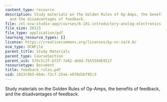 ```yaml
---
content_type: resource
description: Study materials on the Golden Rules of Op-Amps, the benefits of feedback,
  and the disadvantages of feedback.
file: /ol-ocw-studio-app/courses/6-101-introductory-analog-electronics-laboratory-spring-2007/1023c9b56b4c72cf25aee070d1bf95c3_feedback_rules.pdf
file_size: 26115
file_type: application/pdf
learning_resource_types: []
license: https://creativecommons.org/licenses/by-nc-sa/4.0/
ocw_type: OCWFile
parent_title: Study Materials
parent_type: CourseSection
parent_uid: 57dc5c2f-b72f-7a02-ab9d-7b55504b951f
resourcetype: Document
title: feedback_rules.pdf
uid: 1023c9b5-6b4c-72cf-25ae-e070d1bf95c3
---
```

Study materials on the Golden Rules of Op-Amps, the benefits of feedback, and the disadvantages of feedback.